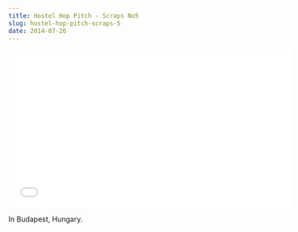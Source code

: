 ```yaml
---
title: Hostel Hop Pitch - Scraps No5
slug: hostel-hop-pitch-scraps-5
date: 2014-07-26
---
```


<iframe width="560" height="315" src="//www.youtube.com/embed/o1FriTmNCnc" frameborder="0" allowfullscreen></iframe>

In Budapest, Hungary.
